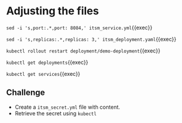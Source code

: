 # Adjusting the files

`sed -i 's,port:.*,port: 8084,' itsm_service.yml`{{exec}}

`sed -i 's,replicas:.*,replicas: 3,' itsm_deployment.yaml`{{exec}}


`kubectl rollout restart deployment/demo-deployment`{{exec}}


`kubectl get deployments`{{exec}}

`kubectl get services`{{exec}}

## Challenge 
* Create a `itsm_secret.yml` file with content.
* Retrieve the secret using `kubectl`

